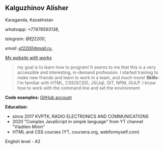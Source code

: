## Kalguzhinov Alisher ##

Karaganda, Kazakhstan

*whatsapp: +77476593138*,

*telegram: @Ef2200*,

*email: ef2200@mail.ru*,

*[My website with works](cjef.github.io/portfolio.github.io/)*

> my goal is to learn how to program! It seems to me that this is a very accessible and interesting, in-demand profession. I started training to make new friends and learn to work in a team, and much more!
**Skills:**  I'm familiar with HTML, CSS(SCSS), JS(Jq), GIT, NPM, GULP. I know how to work with the command line and set the environment 

**Code examples:** [GitHub account](https://github.com/CJEF)

**Education:**
- since 2017  KVPTK, RADIO ELECTRONICS AND COMMUNICATIONS
- 2020 "Complex JavaScript in simple language" from YT channel "Vladilen Minin"
- HTML and CSS courses (YT, coursera.org, webformyself.com)

English level - A2
